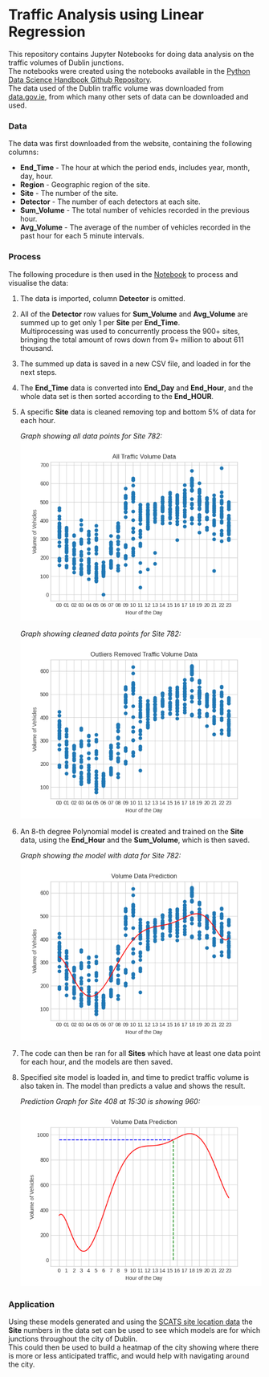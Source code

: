 # Traffic Analysis using Linear Regression

This repository contains Jupyter Notebooks for doing data analysis on the traffic volumes of Dublin junctions.  
 The notebooks were created using the notebooks available in the [Python Data Science Handbook Github Repository](https://github.com/jakevdp/PythonDataScienceHandbook).  
 The data used of the Dublin traffic volume was downloaded from [data.gov.ie](https://data.gov.ie/dataset/dcc-scats-detector-volume-jan-jun-2023), from which many other sets of data can be downloaded and used.

### Data

The data was first downloaded from the website, containing the following columns:

- **End_Time** - The hour at which the period ends, includes year, month, day, hour.
- **Region** - Geographic region of the site.
- **Site** - The number of the site.
- **Detector** - The number of each detectors at each site.
- **Sum_Volume** - The total number of vehicles recorded in the previous hour.
- **Avg_Volume** - The average of the number of vehicles recorded in the past hour for each 5 minute intervals.

### Process

The following procedure is then used in the [Notebook](Notebooks/LinearRegressionTrafficVolume.ipynb) to process and visualise the data:

1. The data is imported, column **Detector** is omitted.
2. All of the **Detector** row values for **Sum_Volume** and **Avg_Volume** are summed up to get only 1 per **Site** per **End_Time**.  
   Multiprocessing was used to concurrently process the 900+ sites, bringing the total amount of rows down from 9+ million to about 611 thousand.

3. The summed up data is saved in a new CSV file, and loaded in for the next steps.
4. The **End_Time** data is converted into **End_Day** and **End_Hour**, and the whole data set is then sorted according to the **End_HOUR**.
5. A specific **Site** data is cleaned removing top and bottom 5% of data for each hour.

   _Graph showing all data points for Site 782:_  
   ![All Data Graph](Images/all_data.png)

   _Graph showing cleaned data points for Site 782:_  
   ![Cleaned Data Graph](Images/cleaned_data.png)

6. An 8-th degree Polynomial model is created and trained on the **Site** data, using the **End_Hour** and the **Sum_Volume**, which is then saved.

   _Graph showing the model with data for Site 782:_  
   ![Model Graph](Images/data_with_model.png)

7. The code can then be ran for all **Sites** which have at least one data point for each hour, and the models are then saved.
8. Specified site model is loaded in, and time to predict traffic volume is also taken in. The model than predicts a value and shows the result.

   _Prediction Graph for Site 408 at 15:30 is showing 960:_  
   ![Prediction Graph](Images/prediction.png)

### Application

Using these models generated and using the [SCATS site location data](https://data.gov.ie/dataset/traffic-signals-and-scats-sites-locations-dcc) the **Site** numbers in the data set can be used to see which models are for which junctions throughout the city of Dublin.  
This could then be used to build a heatmap of the city showing where there is more or less anticipated traffic, and would help with navigating around the city.
